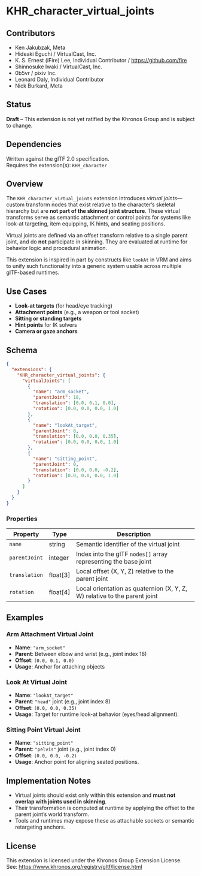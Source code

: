 # KHR_character_virtual_joints

## Contributors

- Ken Jakubzak, Meta
- Hideaki Eguchi / VirtualCast, Inc.
- K. S. Ernest (iFire) Lee, Individual Contributor / https://github.com/fire
- Shinnosuke Iwaki / VirtualCast, Inc.
- 0b5vr / pixiv Inc.
- Leonard Daly, Individual Contributor
- Nick Burkard, Meta

## Status

**Draft** – This extension is not yet ratified by the Khronos Group and is subject to change.

## Dependencies

Written against the glTF 2.0 specification.  
Requires the extension(s):  `KHR_character`

## Overview

The `KHR_character_virtual_joints` extension introduces _virtual joints_—custom transform nodes that exist relative to the character’s skeletal hierarchy but are **not part of the skinned joint structure**. These virtual transforms serve as semantic attachment or control points for systems like look-at targeting, item equipping, IK hints, and seating positions.

Virtual joints are defined via an offset transform relative to a single parent joint, and do **not** participate in skinning. They are evaluated at runtime for behavior logic and procedural animation.

This extension is inspired in part by constructs like `lookAt` in VRM and aims to unify such functionality into a generic system usable across multiple glTF-based runtimes.

## Use Cases

- **Look-at targets** (for head/eye tracking)
- **Attachment points** (e.g., a weapon or tool socket)
- **Sitting or standing targets**
- **Hint points** for IK solvers
- **Camera or gaze anchors**

## Schema

```json
{
  "extensions": {
    "KHR_character_virtual_joints": {
      "virtualJoints": [
        {
          "name": "arm_socket",
          "parentJoint": 18,
          "translation": [0.0, 0.1, 0.0],
          "rotation": [0.0, 0.0, 0.0, 1.0]
        },
        {
          "name": "lookAt_target",
          "parentJoint": 8,
          "translation": [0.0, 0.0, 0.35],
          "rotation": [0.0, 0.0, 0.0, 1.0]
        },
        {
          "name": "sitting_point",
          "parentJoint": 0,
          "translation": [0.0, 0.0, -0.2],
          "rotation": [0.0, 0.0, 0.0, 1.0]
        }
      ]
    }
  }
}
```

### Properties

| Property      | Type     | Description                                                               |
| ------------- | -------- | ------------------------------------------------------------------------- |
| `name`        | string   | Semantic identifier of the virtual joint                                  |
| `parentJoint` | integer  | Index into the glTF `nodes[]` array representing the base joint           |
| `translation` | float[3] | Local offset (X, Y, Z) relative to the parent joint                       |
| `rotation`    | float[4] | Local orientation as quaternion (X, Y, Z, W) relative to the parent joint |

## Examples

### Arm Attachment Virtual Joint

- **Name**: `"arm_socket"`
- **Parent**: Between elbow and wrist (e.g., joint index 18)
- **Offset**: `(0.0, 0.1, 0.0)`
- **Usage**: Anchor for attaching objects

### Look At Virtual Joint

- **Name**: `"lookAt_target"`
- **Parent**: `"head"` joint (e.g., joint index 8)
- **Offset**: `(0.0, 0.0, 0.35)`
- **Usage**: Target for runtime look-at behavior (eyes/head alignment).

### Sitting Point Virtual Joint

- **Name**: `"sitting_point"`
- **Parent**: `"pelvis"` joint (e.g., joint index 0)
- **Offset**: `(0.0, 0.0, -0.2)`
- **Usage**: Anchor point for aligning seated positions.

## Implementation Notes

- Virtual joints should exist only within this extension and **must not overlap with joints used in skinning**.
- Their transformation is computed at runtime by applying the offset to the parent joint’s world transform.
- Tools and runtimes may expose these as attachable sockets or semantic retargeting anchors.

## License

This extension is licensed under the Khronos Group Extension License.  
See: https://www.khronos.org/registry/gltf/license.html
